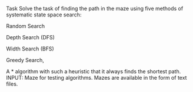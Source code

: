 
Task
Solve the task of finding the path in the maze using five methods of systematic state space search:

Random Search

Depth Search (DFS)

Width Search (BFS)

Greedy Search,

A * algorithm with such a heuristic that it always finds the shortest path.
INPUT: Maze for testing algorithms. Mazes are available in the form of text files.

